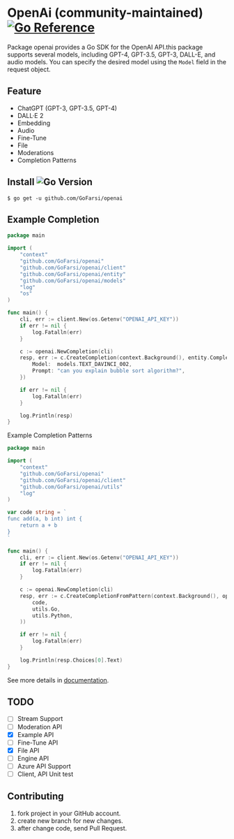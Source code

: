 # OpenAi (community-maintained) [![Go Reference](https://pkg.go.dev/badge/github.com/GoFarsi/openai.svg)](https://pkg.go.dev/github.com/GoFarsi/openai)
Package openai provides a Go SDK for the OpenAI API.this package supports several models, including GPT-4, GPT-3.5, GPT-3, DALL-E, and audio
models. You can specify the desired model using the `Model` field in the request object.


## Feature

- ChatGPT (GPT-3, GPT-3.5, GPT-4)
- DALL·E 2
- Embedding
- Audio
- Fine-Tune
- File
- Moderations
- Completion Patterns

## Install ![Go Version](https://img.shields.io/badge/go%20version-%3E=1.19-61CFDD.svg?style=flat-square)

```shell
$ go get -u github.com/GoFarsi/openai
```

## Example Completion

```go
package main

import (
	"context"
	"github.com/GoFarsi/openai"
	"github.com/GoFarsi/openai/client"
	"github.com/GoFarsi/openai/entity"
	"github.com/GoFarsi/openai/models"
	"log"
	"os"
)

func main() {
	cli, err := client.New(os.Getenv("OPENAI_API_KEY"))
	if err != nil {
		log.Fatalln(err)
	}

	c := openai.NewCompletion(cli)
	resp, err := c.CreateCompletion(context.Background(), entity.CompletionRequest{
		Model:  models.TEXT_DAVINCI_002,
		Prompt: "can you explain bubble sort algorithm?",
	})

	if err != nil {
		log.Fatalln(err)
	}

	log.Println(resp)
}

```

Example Completion Patterns

```go
package main

import (
	"context"
	"github.com/GoFarsi/openai"
	"github.com/GoFarsi/openai/client"
	"github.com/GoFarsi/openai/utils"
	"log"
)

var code string = `
func add(a, b int) int {
	return a + b
}
`

func main() {
	cli, err := client.New(os.Getenv("OPENAI_API_KEY"))
	if err != nil {
		log.Fatalln(err)
	}

	c := openai.NewCompletion(cli)
	resp, err := c.CreateCompletionFromPattern(context.Background(), openai.ProgrammingLanguageTranslator(
		code,
		utils.Go,
		utils.Python,
	))

	if err != nil {
		log.Fatalln(err)
	}

	log.Println(resp.Choices[0].Text)
}

```

See more details in [documentation](https://pkg.go.dev/github.com/GoFarsi/openai).

## TODO
- [ ] Stream Support
- [ ] Moderation API
- [x] Example API
- [ ] Fine-Tune API
- [x] File API
- [ ] Engine API
- [ ] Azure API Support
- [ ] Client, API Unit test

## Contributing

1. fork project in your GitHub account.
2. create new branch for new changes.
3. after change code, send Pull Request.
